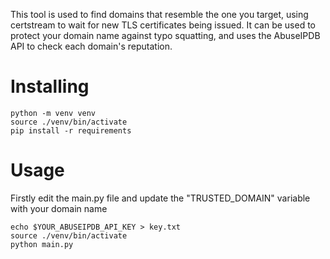 
This tool is used to find domains that resemble the one you target, using certstream to wait for new TLS certificates being issued.
It can be used to protect your domain name against typo squatting, and uses the AbuseIPDB API to check each domain's reputation.

# Installing

```
python -m venv venv
source ./venv/bin/activate
pip install -r requirements
```

# Usage

Firstly edit the main.py file and update the "TRUSTED_DOMAIN" variable with your domain name

```
echo $YOUR_ABUSEIPDB_API_KEY > key.txt
source ./venv/bin/activate
python main.py
```
